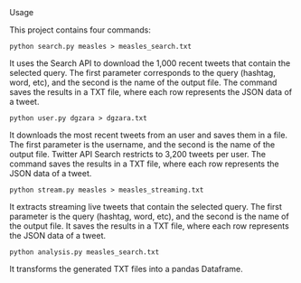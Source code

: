 <snippet>
  <content><![CDATA[
# ${1:EECS-510 Tweepy}
This project extracts tweets from user timeline, search queries, and streaming.   
## Resource requirements
  * tweepy
  * json
  * pandas

## Usage

This project contains four commands:

```
python search.py measles > measles_search.txt
```
It uses the Search API to download the 1,000 recent tweets that contain the selected query. The first parameter corresponds to the query (hashtag, word, etc), and the second is the name of the output file. The command saves the results in a TXT file, where each row represents the JSON data of a tweet.  

```
python user.py dgzara > dgzara.txt
```
It downloads the most recent tweets from an user and saves them in a file. The first parameter is the username, and the second is the name of the output file. Twitter API Search restricts to 3,200 tweets per user. The command saves the results in a TXT file, where each row represents the JSON data of a tweet. 

```
python stream.py measles > measles_streaming.txt
```
It extracts streaming live tweets that contain the selected query. The first parameter is the query (hashtag, word, etc), and the second is the name of the output file. It saves the results in a TXT file, where each row represents the JSON data of a tweet. 

```
python analysis.py measles_search.txt
```
It transforms the generated TXT files into a pandas Dataframe. 